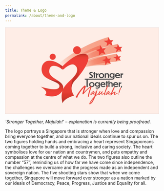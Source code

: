 ```yaml
---
title: Theme & Logo
permalink: /about/theme-and-logo
---
```

![Theme and Logo](/images/NDP22%20Website%2017May20225.jpg)

<i class="blue-text">‘Stronger Together, Majulah!’ – explanation is currently being proofread.</i>

The logo portrays a Singapore that is stronger when love and compassion bring everyone
together, and our national ideals continue to spur us on. The two figures holding hands and
embracing a heart represent Singaporeans coming together to build a strong, inclusive and
caring society. The heart symbolises love for our nation and countrymen, and puts empathy
and compassion at the centre of what we do. The two figures also outline the number “57”,
reminding us of how far we have come since independence, the challenges we overcame and
the progress made as an independent and sovereign nation. The five shooting stars show that
when we come together, Singapore will move forward ever stronger as a nation marked by our
ideals of Democracy, Peace, Progress, Justice and Equality for all.